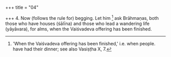 +++
title = "04"

+++
4. Now (follows the rule for) begging. Let him [^3]  ask Brāhmaṇas, both those who have houses (śālīna) and those who lead a wandering life (yāyāvara), for alms, when the Vaiśvadeva offering has been finished.


[^3]:  'When the Vaiśvadeva offering has been finished,' i.e. when people. have had their dinner; see also Vasiṣṭha X, 7.
